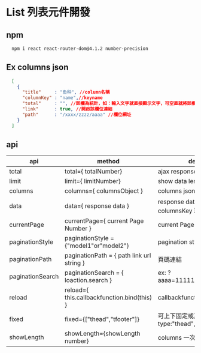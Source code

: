 # List 列表元件開發

## npm
```sh
  npm i react react-router-dom@4.1.2 number-precision
```

## Ex columns json
```json
  [
    {
      "title"     : "鱼种", //column名稱
      "columnKey" : "name",//keyname
      "total"     : "", //該欄為統計，如：輸入文字就直接顯示文字，可空直就將該欄位相加得到總合
      "link"      : true, //開啟該欄位連結
      "path"      : "/xxxx/zzzz/aaaa" //欄位網址
    }
  ]
```

## api
| api              | method                                                    | description                                 |
| ---------------- | --------------------------------------------------------- | ------------------------------------------- |
| total            | total={ totalNumber}                                      | ajax response data length                   |
| limit            | limit={ limitNumber}                                      | show data length                            |
| columns          | columns={ columnsObject }                                 | columns json                                |
| data             | data={ response data }                                    | response data json 需要與 columnsKey 取名一樣 |
| currentPage      | currentPage={ current Page Number }                       | current Page number                         |
| paginationStyle  | paginationStyle = {"model1"or"model2"}                    | pagination style                            |
| paginationPath   | paginationPath  = { path link url string }                | 頁碼連結                                     |
| paginationSearch | paginationSearch = { loaction.search }                    | ex: ?aaaa=111111&bbbb=222222.....           |
| reload           | reload={ this.callbackfunction.bind(this) }               | callbackfunction Free name                  |
| fixed            | fixed={["thead","tfooter"]}                               | 可上下固定或其中一個固定 type:"thead","tfooter" |
| showLength       | showLength={showLength number}                            | columns 一次可顯示比數                        |

